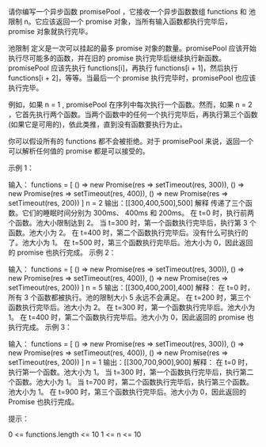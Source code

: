 请你编写一个异步函数 promisePool ，它接收一个异步函数数组 functions 和 池限制 n。它应该返回一个 promise 对象，当所有输入函数都执行完毕后，promise 对象就执行完毕。

池限制 定义是一次可以挂起的最多 promise 对象的数量。promisePool 应该开始执行尽可能多的函数，并在旧的 promise 执行完毕后继续执行新函数。promisePool 应该先执行 functions[i]，再执行 functions[i + 1]，然后执行 functions[i + 2]，等等。当最后一个 promise 执行完毕时，promisePool 也应该执行完毕。

例如，如果 n = 1 , promisePool 在序列中每次执行一个函数。然而，如果 n = 2 ，它首先执行两个函数。当两个函数中的任何一个执行完毕后，再执行第三个函数(如果它是可用的)，依此类推，直到没有函数要执行为止。

你可以假设所有的 functions 都不会被拒绝。对于 promisePool 来说，返回一个可以解析任何值的 promise 都是可以接受的。

示例 1：

输入：
functions = [
() => new Promise(res => setTimeout(res, 300)),
() => new Promise(res => setTimeout(res, 400)),
() => new Promise(res => setTimeout(res, 200))
]
n = 2
输出：[[300,400,500],500]
解释
传递了三个函数。它们的睡眠时间分别为 300ms、 400ms 和 200ms。
在 t=0 时，执行前两个函数。池大小限制达到 2。
当 t=300 时，第一个函数执行完毕后，执行第 3 个函数。池大小为 2。
在 t=400 时，第二个函数执行完毕后。没有什么可执行的了。池大小为 1。
在 t=500 时，第三个函数执行完毕后。池大小为 0，因此返回的 promise 也执行完成。
示例 2：

输入：
functions = [
() => new Promise(res => setTimeout(res, 300)),
() => new Promise(res => setTimeout(res, 400)),
() => new Promise(res => setTimeout(res, 200))
]
n = 5
输出：[[300,400,200],400]
解释：
在 t=0 时，所有 3 个函数都被执行。池的限制大小 5 永远不会满足。
在 t=200 时，第三个函数执行完毕后。池大小为 2。
在 t=300 时，第一个函数执行完毕后。池大小为 1。
在 t=400 时，第二个函数执行完毕后。池大小为 0，因此返回的 promise 也执行完成。
示例 3：

输入：
functions = [
() => new Promise(res => setTimeout(res, 300)),
() => new Promise(res => setTimeout(res, 400)),
() => new Promise(res => setTimeout(res, 200))
]
n = 1
输出：[[300,700,900],900]
解释：
在 t=0 时，执行第一个函数。池大小为 1。
当 t=300 时，第一个函数执行完毕后，执行第二个函数。池大小为 1。
当 t=700 时，第二个函数执行完毕后，执行第三个函数。池大小为 1。
在 t=900 时，第三个函数执行完毕后。池大小为 0，因此返回的 Promise 也执行完成。

提示：

0 <= functions.length <= 10
1 <= n <= 10
